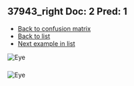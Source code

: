 ## 37943_right Doc: 2 Pred: 1
- [Back to confusion matrix](https://github.com/juliandewit/kaggle_retinopathy/blob/master/matrix.md)
- [Back to list](https://github.com/juliandewit/kaggle_retinopathy/blob/master/lists/21/list.md)
- [Next example in list](https://github.com/juliandewit/kaggle_retinopathy/blob/master/lists/21/37/37984_right.md)

![Eye](https://retinopaty.blob.core.windows.net/size1024/37943_right_2.jpeg)

### 

![Eye]()
